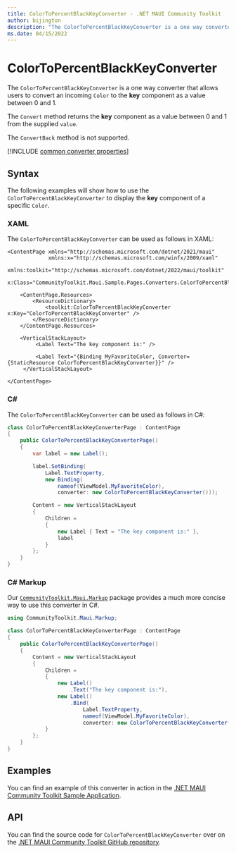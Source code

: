 ```yaml
---
title: ColorToPercentBlackKeyConverter - .NET MAUI Community Toolkit
author: bijington
description: "The ColorToPercentBlackKeyConverter is a one way converter that allows users to convert an incoming Color to the black key component as a value between 0 and 1."
ms.date: 04/15/2022
---
```


# ColorToPercentBlackKeyConverter

The `ColorToPercentBlackKeyConverter` is a one way converter that allows users to convert an incoming `Color` to the **key** component as a value between 0 and 1.

The `Convert` method returns the **key** component as a value between 0 and 1 from the supplied `value`.

The `ConvertBack` method is not supported.

[!INCLUDE [common converter properties](../includes/communitytoolkit-converter.md)]

## Syntax

The following examples will show how to use the `ColorToPercentBlackKeyConverter` to display the **key** component of a specific `Color`.

### XAML

The `ColorToPercentBlackKeyConverter` can be used as follows in XAML:

```xaml
<ContentPage xmlns="http://schemas.microsoft.com/dotnet/2021/maui"
             xmlns:x="http://schemas.microsoft.com/winfx/2009/xaml"
             xmlns:toolkit="http://schemas.microsoft.com/dotnet/2022/maui/toolkit"
             x:Class="CommunityToolkit.Maui.Sample.Pages.Converters.ColorToPercentBlackKeyConverterPage">

    <ContentPage.Resources>
        <ResourceDictionary>
            <toolkit:ColorToPercentBlackKeyConverter x:Key="ColorToPercentBlackKeyConverter" />
        </ResourceDictionary>
    </ContentPage.Resources>

    <VerticalStackLayout>
         <Label Text="The key component is:" />

         <Label Text="{Binding MyFavoriteColor, Converter={StaticResource ColorToPercentBlackKeyConverter}}" />
     </VerticalStackLayout>

</ContentPage>
```

### C#

The `ColorToPercentBlackKeyConverter` can be used as follows in C#:

```csharp
class ColorToPercentBlackKeyConverterPage : ContentPage
{
    public ColorToPercentBlackKeyConverterPage()
    {
        var label = new Label();

 		label.SetBinding(
 			Label.TextProperty,
 			new Binding(
 				nameof(ViewModel.MyFavoriteColor),
 				converter: new ColorToPercentBlackKeyConverter()));

 		Content = new VerticalStackLayout
 		{
 			Children =
 			{
 				new Label { Text = "The key component is:" },
 				label
 			}
 		};
    }
}
```

### C# Markup

Our [`CommunityToolkit.Maui.Markup`](../markup/markup.md) package provides a much more concise way to use this converter in C#.

```csharp
using CommunityToolkit.Maui.Markup;

class ColorToPercentBlackKeyConverterPage : ContentPage
{
    public ColorToPercentBlackKeyConverterPage()
    {
        Content = new VerticalStackLayout
        {
            Children =
            {
                new Label()
                    .Text("The key component is:"),
                new Label()
                    .Bind(
                        Label.TextProperty,
                        nameof(ViewModel.MyFavoriteColor),
                        converter: new ColorToPercentBlackKeyConverter())
            }
        };
    }
}
```

## Examples

You can find an example of this converter in action in the [.NET MAUI Community Toolkit Sample Application](https://github.com/CommunityToolkit/Maui/blob/main/samples/CommunityToolkit.Maui.Sample/Pages/Converters/ColorsConverterPage.xaml).

## API

You can find the source code for `ColorToPercentBlackKeyConverter` over on the [.NET MAUI Community Toolkit GitHub repository](https://github.com/CommunityToolkit/Maui/blob/main/src/CommunityToolkit.Maui/Converters/ColorToComponentConverter.shared.cs).
